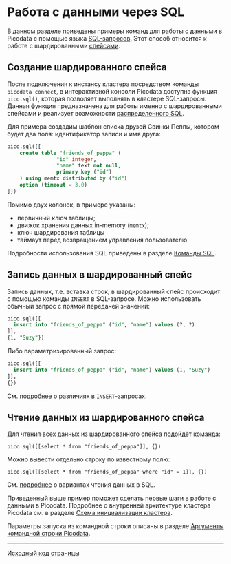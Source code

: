 # Работа с данными через SQL
В данном разделе приведены примеры команд для работы с данными в
Picodata с помощью языка [SQL-запросов](sql/queries.md). Этот способ относится к работе с
шардированными [спейсами](glossary.md#space). 


## Создание шардированного спейса

После подключения к инстансу кластера посредством команды `picodata
connect`, в интерактивной консоли Picodata доступна функция
`pico.sql()`, которая позволяет выполнять в кластере SQL-запросы. Данная
функция предназначена для работы именно с шардированными спейсами и
реализует возможности [распределенного SQL](../sql/review).

Для примера создадим шаблон списка друзей Свинки Пеппы, 
котором будет два поля: идентификатор записи и имя друга:

```sql
pico.sql([[
	create table "friends_of_peppa" (
    	        "id" integer,
                "name" text not null,
    	        primary key ("id")
	) using memtx distributed by ("id")
	option (timeout = 3.0)
]])
```

Помимо двух колонок, в примере указаны:

- первичный ключ таблицы;
- движок хранения данных in-memory (`memtx`);
- ключ шардирования таблицы
- таймаут перед возвращением управления пользователю.

Подробности использования SQL приведены в разделе [Команды SQL](sql/queries.md).

## Запись данных в шардированный спейс
Запись данных, т.е. вставка строк, в шардированный спейс происходит с помощью команды `INSERT` в SQL-запросе.
Можно использовать обычный запрос с прямой передачей значений:
 
```sql
pico.sql([[
  insert into "friends_of_peppa" ("id", "name") values (?, ?)
]],
{1, "Suzy"})
```

Либо параметризированный запрос:

```sql
pico.sql([[
  insert into "friends_of_peppa" ("id", "name") values (1, "Suzy")
]],
{})
```
См. [подробнее](sql/queries.md#insert) о различиях в `INSERT`-запросах.

## Чтение данных из шардированного спейса
Для чтения всех данных из шардированного спейса подойдёт команда:

```
pico.sql([[select * from "friends_of_peppa"]], {})
```

Можно вывести отдельно строку по известному полю:

```
pico.sql([[select * from "friends_of_peppa" where "id" = 1]], {})
```

См. [подробнее](sql/queries.md#select) о вариантах чтения данных в SQL.

Приведенный выше пример поможет сделать первые шаги в работе с данными в Picodata.
Подробнее о внутренней архитектуре кластера Picodata см. в разделе
[Cхема инициализации кластера](../clustering). 

Параметры запуска из командной строки описаны в разделе [Аргументы командной строки Picodata](../cli).

---
[Исходный код страницы](https://git.picodata.io/picodata/picodata/docs/-/blob/main/docs/tutorial_sql.md)

